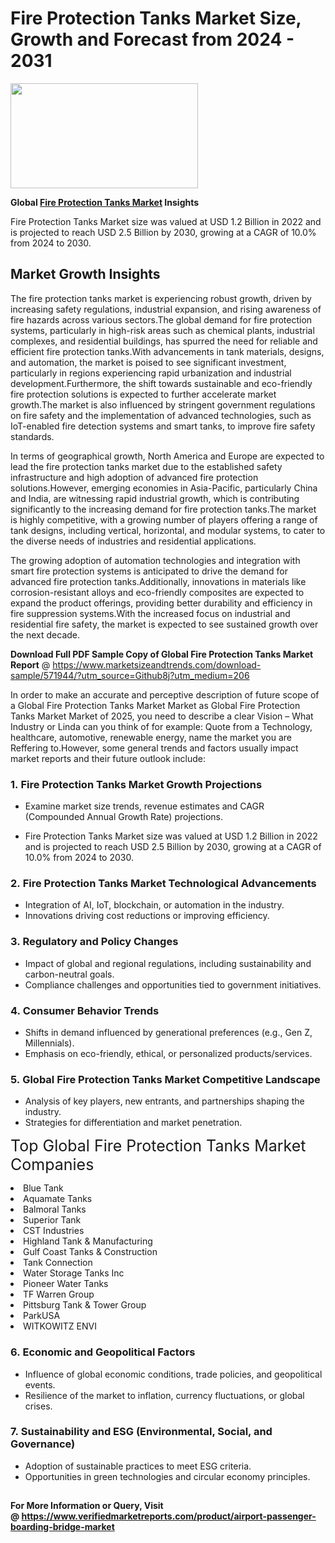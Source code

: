 <H1>Fire Protection Tanks Market Size, Growth and Forecast from 2024 - 2031</H1><img class="aligncenter size-medium wp-image-584254" src="https://thirdeyenews.in/wp-content/uploads/2024/09/Global-Market-Research-300x168.jpeg" alt="" width="300" height="168" /><p><strong>Global&nbsp;<a href="https://www.marketsizeandtrends.com/download-sample/571944/?utm_source=Github8j?utm_medium=206">Fire Protection Tanks Market</a> Insights</strong></p><p>Fire Protection Tanks Market size was valued at USD 1.2 Billion in 2022 and is projected to reach USD 2.5 Billion by 2030, growing at a CAGR of 10.0% from 2024 to 2030.</p><p><h2>Market Growth Insights</h2> <p>The fire protection tanks market is experiencing robust growth, driven by increasing safety regulations, industrial expansion, and rising awareness of fire hazards across various sectors.The global demand for fire protection systems, particularly in high-risk areas such as chemical plants, industrial complexes, and residential buildings, has spurred the need for reliable and efficient fire protection tanks.With advancements in tank materials, designs, and automation, the market is poised to see significant investment, particularly in regions experiencing rapid urbanization and industrial development.Furthermore, the shift towards sustainable and eco-friendly fire protection solutions is expected to further accelerate market growth.The market is also influenced by stringent government regulations on fire safety and the implementation of advanced technologies, such as IoT-enabled fire detection systems and smart tanks, to improve fire safety standards.</p> <p>In terms of geographical growth, North America and Europe are expected to lead the fire protection tanks market due to the established safety infrastructure and high adoption of advanced fire protection solutions.However, emerging economies in Asia-Pacific, particularly China and India, are witnessing rapid industrial growth, which is contributing significantly to the increasing demand for fire protection tanks.The market is highly competitive, with a growing number of players offering a range of tank designs, including vertical, horizontal, and modular systems, to cater to the diverse needs of industries and residential applications.</p> <p>The growing adoption of automation technologies and integration with smart fire protection systems is anticipated to drive the demand for advanced fire protection tanks.Additionally, innovations in materials like corrosion-resistant alloys and eco-friendly composites are expected to expand the product offerings, providing better durability and efficiency in fire suppression systems.With the increased focus on industrial and residential fire safety, the market is expected to see sustained growth over the next decade.</p> <p><span class=""><strong>Download Full PDF Sample Copy of Global Fire Protection Tanks Market Report</strong> @ <a href="https://www.marketsizeandtrends.com/download-sample/571944/?utm_source=Github8j?utm_medium=206" target="_blank">https://www.marketsizeandtrends.com/download-sample/571944/?utm_source=Github8j?utm_medium=206</a></span></p><p>In order to make an accurate and perceptive description of future scope of a Global&nbsp;Fire Protection Tanks Market Market as Global&nbsp;Fire Protection Tanks Market Market of 2025, you need to describe a clear Vision &ndash; What Industry or Linda can you think of for example: Quote from a Technology, healthcare, automotive, renewable energy, name the market you are Reffering to.However, some general trends and factors usually impact market reports and their future outlook include:</p><h3>1.&nbsp;<strong>Fire Protection Tanks Market Growth Projections</strong></h3><ul><li>Examine market size trends, revenue estimates and CAGR (Compounded Annual Growth Rate) projections.</li><li><p>Fire Protection Tanks Market size was valued at USD 1.2 Billion in 2022 and is projected to reach USD 2.5 Billion by 2030, growing at a CAGR of 10.0% from 2024 to 2030.</p></li></ul><h3>2.&nbsp;<strong>Fire Protection Tanks Market Technological Advancements</strong></h3><ul><li>Integration of AI, IoT, blockchain, or automation in the industry.</li><li>Innovations driving cost reductions or improving efficiency.</li></ul><h3>3.&nbsp;<strong>Regulatory and Policy Changes</strong></h3><ul><li>Impact of global and regional regulations, including sustainability and carbon-neutral goals.</li><li>Compliance challenges and opportunities tied to government initiatives.</li></ul><h3>4.&nbsp;<strong>Consumer Behavior Trends</strong></h3><ul><li>Shifts in demand influenced by generational preferences (e.g., Gen Z, Millennials).</li><li>Emphasis on eco-friendly, ethical, or personalized products/services.</li></ul><h3>5.&nbsp;<strong>Global Fire Protection Tanks Market Competitive Landscape</strong></h3><ul><li>Analysis of key players, new entrants, and partnerships shaping the industry.</li><li>Strategies for differentiation and market penetration.</li></ul><p data-pm-slice="1 1 []"><span style="color: inherit; font-family: inherit; font-size: 25px;">Top Global Fire Protection Tanks Market Companies</span></p><div class="" data-test-id=""><p><li>Blue Tank</li><li> Aquamate Tanks</li><li> Balmoral Tanks</li><li> Superior Tank</li><li> CST Industries</li><li> Highland Tank & Manufacturing</li><li> Gulf Coast Tanks & Construction</li><li> Tank Connection</li><li> Water Storage Tanks Inc</li><li> Pioneer Water Tanks</li><li> TF Warren Group</li><li> Pittsburg Tank & Tower Group</li><li> ParkUSA</li><li> WITKOWITZ ENVI</li></p></div><h3>6.&nbsp;<strong>Economic and Geopolitical Factors</strong></h3><ul><li>Influence of global economic conditions, trade policies, and geopolitical events.</li><li>Resilience of the market to inflation, currency fluctuations, or global crises.</li></ul><h3>7.&nbsp;<strong>Sustainability and ESG (Environmental, Social, and Governance)</strong></h3><ul><li>Adoption of sustainable practices to meet ESG criteria.</li><li>Opportunities in green technologies and circular economy principles.</li></ul><h2><strong style="font-size: 14px;">For More Information or Query, Visit @&nbsp;</strong><a style="background-color: #ffffff; font-size: 14px;" href="https://www.marketsizeandtrends.com/report/fire-protection-tanks-market/" target="_blank">https://www.verifiedmarketreports.com/product/airport-passenger-boarding-bridge-market</a></h2>
